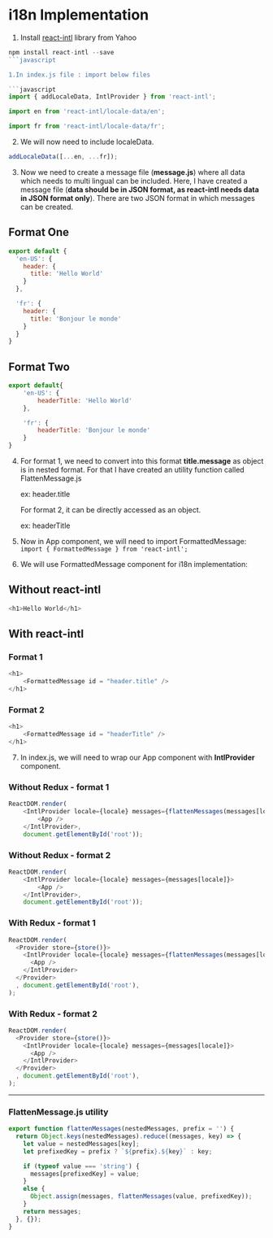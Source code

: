 # i18n Implementation


1. Install [react-intl](https://github.com/yahoo/react-intl) library  from Yahoo

```javascript
npm install react-intl --save
```javascript

1.In index.js file : import below files

```javascript
import { addLocaleData, IntlProvider } from 'react-intl';

import en from 'react-intl/locale-data/en';

import fr from 'react-intl/locale-data/fr';
```

2. We will now need to include localeData.

```javascript
addLocaleData([...en, ...fr]);
```

3. Now we need to create a message file (**message.js**) where all data which needs to multi lingual can be included.
Here, I have created a message file (**data should be in JSON format, as react-intl needs data in JSON format only**). There are two JSON format in which messages can be created.

## Format One

```javascript
export default {
  'en-US': {
    header: {
      title: 'Hello World'
    }
  },

  'fr': {
    header: {
      title: 'Bonjour le monde'
    }
  }
}
```

## Format Two

```javascript
export default{
    'en-US': {
        headerTitle: 'Hello World'
    },

    'fr': {
        headerTitle: 'Bonjour le monde'
    }
}
```

4. For format 1, we need to convert into this format
**title.message** as object is in nested format. For that I have created an utility function called FlattenMessage.js

   ex: header.title

   For format 2, it can be directly accessed as an object.

   ex: headerTitle

5. Now in App component, we will need to import FormattedMessage:
`import { FormattedMessage } from 'react-intl';`

6. We will use FormattedMessage component for i18n implementation:

## Without react-intl

```javascript
<h1>Hello World</h1>
```

## With react-intl

### Format 1

```javascript
<h1>
    <FormattedMessage id = "header.title" />
</h1>
```

### Format 2

```javascript
<h1>
    <FormattedMessage id = "headerTitle" />
</h1>

```

7. In index.js, we will need to wrap our App component with **IntlProvider** component.

### Without Redux - format 1

```javascript
ReactDOM.render(
    <IntlProvider locale={locale} messages={flattenMessages(messages[locale])}>
        <App />
    </IntlProvider>,
    document.getElementById('root'));
```

### Without Redux - format 2

```javascript
ReactDOM.render(
    <IntlProvider locale={locale} messages={messages[locale]}>
        <App />
    </IntlProvider>,
    document.getElementById('root'));
```

### With Redux - format 1

```javascript
ReactDOM.render(
  <Provider store={store()}>
    <IntlProvider locale={locale} messages={flattenMessages(messages[locale])}>
      <App />
    </IntlProvider>
  </Provider>
  , document.getElementById('root'),
);
```

### With Redux - format 2

```javascript
ReactDOM.render(
  <Provider store={store()}>
    <IntlProvider locale={locale} messages={messages[locale]}>
      <App />
    </IntlProvider>
  </Provider>
  , document.getElementById('root'),
);
```

***

### FlattenMessage.js utility

```javascript
export function flattenMessages(nestedMessages, prefix = '') {
  return Object.keys(nestedMessages).reduce((messages, key) => {
    let value = nestedMessages[key];
    let prefixedKey = prefix ? `${prefix}.${key}` : key;

    if (typeof value === 'string') {
      messages[prefixedKey] = value;
    }
    else {
      Object.assign(messages, flattenMessages(value, prefixedKey));
    }
    return messages;
  }, {});
}
```
